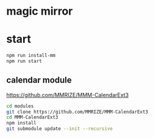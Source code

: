 # magic mirror

# start

```sh
npm run install-mm
npm run start
```

## calendar module

<https://github.com/MMRIZE/MMM-CalendarExt3>

```sh
cd modules
git clone https://github.com/MMRIZE/MMM-CalendarExt3
cd MMM-CalendarExt3
npm install
git submodule update --init --recursive
```

